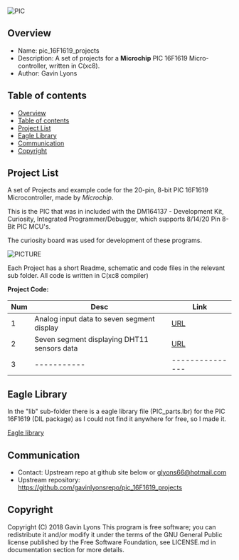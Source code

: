 
![PIC](https://github.com/gavinlyonsrepo/pic_16F1619_projects/blob/master/images/pic16f1619.jpg)

Overview
--------------------------------------------
* Name: pic_16F1619_projects
* Description: A set of projects for a **Microchip** 
 PIC 16F1619 Micro-controller, written in C(xc8).
* Author: Gavin Lyons 

Table of contents
---------------------------

  * [Overview](#overview)
  * [Table of contents](#table-of-contents)
  * [Project List](#project-list)
  * [Eagle Library](#eagle-library)
  * [Communication](#communication)
  * [Copyright](#copyright)

Project List
-----------------------------------------
A set of Projects and example code for the 20-pin, 8-bit PIC 16F1619 Microcontroller,
made by *Microchip*. 

This is the PIC that was in included with the
DM164137 - Development Kit, Curiosity, Integrated Programmer/Debugger,
which supports 8/14/20 Pin 8-Bit PIC MCU's. 

The curiosity board was used for development of these programs.

![PICTURE](https://github.com/gavinlyonsrepo/pic_16F1619_projects/blob/master/images/pcb.jpg)

Each Project has a short Readme, schematic and code files
in the relevant sub folder. All code is written in C(xc8 compiler)


**Project Code:**

| Num | Desc | Link |
| --- | --- | --- |
| 1  | Analog input data to seven segment display | [URL](projects/SevenSeg) |
| 2  | Seven segment displaying DHT11 sensors data | [URL](projects/DHT11) |
| 3 | ----------- | --------------- |


Eagle Library
--------------
In the "lib" sub-folder there is a eagle library file (PIC_parts.lbr) for the PIC 16F1619 (DIL package)
as I could not find it anywhere for free, so I made it.
 
 [Eagle library](docs/eagle/eagle_lib)


Communication
-----------
* Contact: Upstream repo at github site below or glyons66@hotmail.com
* Upstream repository: https://github.com/gavinlyonsrepo/pic_16F1619_projects

Copyright
---------
Copyright (C) 2018 Gavin Lyons 
This program is free software; you can redistribute it and/or modify
it under the terms of the GNU General Public license published by
the Free Software Foundation, see LICENSE.md in documentation section 
for more details.
